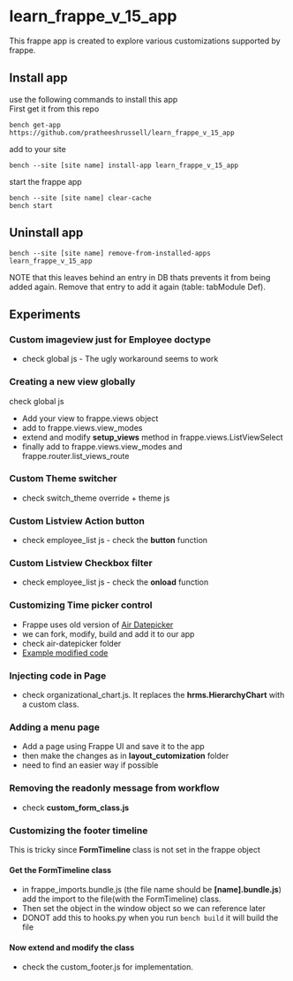 # learn_frappe_v_15_app
This frappe app is created to explore various customizations supported by frappe.


## Install app
use the following commands to install this app  
First get it from this repo

```
bench get-app https://github.com/pratheeshrussell/learn_frappe_v_15_app
```
add to your site
```
bench --site [site name] install-app learn_frappe_v_15_app
```
start the frappe app
```
bench --site [site name] clear-cache
bench start
```

## Uninstall app
```
bench --site [site name] remove-from-installed-apps learn_frappe_v_15_app
```

NOTE that this leaves behind an entry in DB thats prevents it from being added again. Remove that entry to add it again (table: tabModule Def).

## Experiments
### Custom imageview just for Employee doctype
* check global js  - The ugly workaround seems to work   

### Creating a new view globally
check global js
* Add your view to frappe.views object  
* add to frappe.views.view_modes  
* extend and modify **setup_views** method in frappe.views.ListViewSelect   
* finally add to frappe.views.view_modes and frappe.router.list_views_route  

### Custom Theme switcher
* check switch_theme override + theme js  

### Custom Listview Action button
*  check employee_list js - check the **button** function

### Custom Listview Checkbox filter
*  check employee_list js - check the **onload** function

### Customizing Time picker control
* Frappe uses old version of [Air Datepicker](https://github.com/frappe/air-datepicker)   
* we can fork, modify, build and add it to our app   
* check air-datepicker folder  
* [Example modified code](https://github.com/pratheeshrussell-qb/air-datepicker)  

### Injecting code in Page
* check organizational_chart.js. It replaces the **hrms.HierarchyChart** with a custom class.      

### Adding a menu page
* Add a page using Frappe UI and save it to the app   
* then make the changes as in **layout_cutomization** folder   
* need to find an easier way if possible  

### Removing the readonly message from workflow
* check **custom_form_class.js**

### Customizing the footer timeline
This is tricky since **FormTimeline** class is not set in the frappe object
#### Get the FormTimeline class
* in frappe_imports.bundle.js (the file name should be **[name].bundle.js**) add the import to the file(with the FormTimeline) class.   
* Then set the object in the window object so we can reference later   
* DONOT add this to hooks.py
when you run ```bench build``` it will build the file

#### Now extend and modify the class
* check the custom_footer.js for implementation.